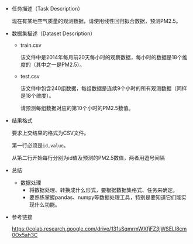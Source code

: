 - 任务描述（Task Description）

	现在有某地空气质量的观测数据，请使用线性回归拟合数据，预测PM2.5。

- 数据集描述（Dataset Description）

	- train.csv

		该文件中是2014年每月前20天每小时的观察数据，每小时的数据是18个维度的（其中之一是PM2.5）。

	- test.csv

		该文件中包含240组数据，每组数据是连续9个小时的所有观测数据（同样是18个维度）。

		请预测每组数据对应的第10个小时的PM2.5数值。

- 结果格式

	要求上交结果的格式为CSV文件。

	第一行必须是`id,value`。

	从第二行开始每行分别为id值及预测的PM2.5数值，两者用逗号间隔

- 总结

	- 数据处理
		- 将数据处理、转换成什么形式，要根据数据集格式、任务来确定。
		- 要熟练掌握pandas、numpy等数据处理工具，特别是要知道它们能实现什么功能。

- 参考链接

	https://colab.research.google.com/drive/131sSqmrmWXfjFZ3jWSELl8cm0Ox5ah3C